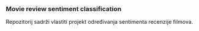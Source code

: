### Movie review sentiment classification

Repozitorij sadrži vlastiti projekt određivanja sentimenta recenzije filmova.
